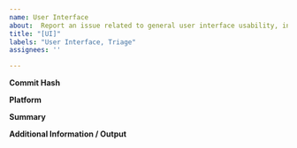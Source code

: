 ```yaml
---
name: User Interface
about:  Report an issue related to general user interface usability, including behavior issues, usability issues, look and feel, etc.
title: "[UI]"
labels: "User Interface, Triage"
assignees: ''

---
```

**Commit Hash**

**Platform**

**Summary**

**Additional Information / Output**
